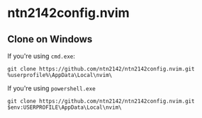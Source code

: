 # ntn2142config.nvim

## Clone on Windows

If you're using `cmd.exe`:

```
git clone https://github.com/ntn2142/ntn2142config.nvim.git %userprofile%\AppData\Local\nvim\
```

If you're using `powershell.exe`

```
git clone https://github.com/ntn2142/ntn2142config.nvim.git $env:USERPROFILE\AppData\Local\nvim\
```
